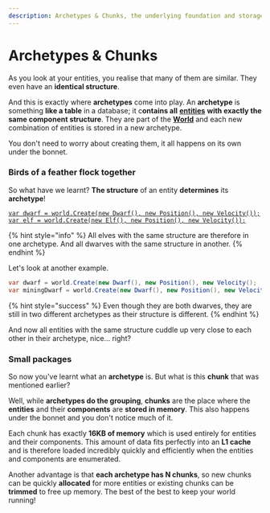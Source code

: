 ```yaml
---
description: Archetypes & Chunks, the underlying foundation and storage structure.
---
```


# Archetypes & Chunks

As you look at your entities, you realise that many of them are similar. They even have an **identical structure**.

And this is exactly where **archetypes** come into play. An **archetype** is something **like a table** in a database; it c**ontains all** [**entities**](entity.md) **with exactly the same component structure**. They are part of the [**World**](world.md) and each new combination of entities is stored in a new archetype.

You don't need to worry about creating them, it all happens on its own under the bonnet.

### Birds of a feather flock together

So what have we learnt? **The structure** of an entity **determines** its **archetype**!

<pre class="language-csharp"><code class="lang-csharp"><a data-footnote-ref href="#user-content-fn-1">var dwarf = world.Create(new Dwarf(), new Position(), new Velocity());</a>
<a data-footnote-ref href="#user-content-fn-2">var elf = world.Create(new Elf(), new Position(), new Velocity());</a>
</code></pre>

{% hint style="info" %}
All elves with the same structure are therefore in one archetype. And all dwarves with the same structure in another.
{% endhint %}

Let's look at another example.

```csharp
var dwarf = world.Create(new Dwarf(), new Position(), new Velocity();
var miningDwarf = world.Create(new Dwarf(), new Position(), new Velocity(), new Pickaxe();
```

{% hint style="success" %}
Even though they are both dwarves, they are still in two different archetypes as their structure is different.&#x20;
{% endhint %}

And now all entities with the same structure cuddle up very close to each other in their archetype, nice... right?

### Small packages

So now you've learnt what an **archetype** is. But what is this **chunk** that was mentioned earlier?

Well, while **archetypes do the grouping**, **chunks** are the place where the **entities** and their **components** are **stored in memory**. This also happens under the bonnet and you don't notice much of it.

Each chunk has exactly **16KB of memory** which is used entirely for entities and their components. This amount of data fits perfectly into an **L1 cache** and is therefore loaded incredibly quickly and efficiently when the entities and components are enumerated.&#x20;

Another advantage is that **each archetype has N chunks**, so new chunks can be quickly **allocated** for more entities or existing chunks can be **trimmed** to free up memory. The best of the best to keep your world running!

[^1]: Creates a dwarf entity which is in an archetype containing all entities with exactly the same components.

[^2]: Creates an elf entity which is in a different archetype where all entities have exactly the same components.
